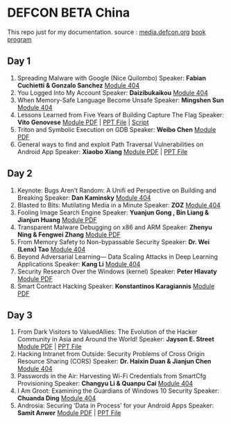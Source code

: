 # DEFCON BETA China
This repo just for my documentation. source : [media.defcon.org](https://media.defcon.org/DEF%20CON%20China%201/) [book program](https://media.defcon.org/DEF%20CON%20China%201/DEF%20CON%20China%201%20program.pdf)

## Day 1
1. Spreading Malware with Google (Nice Quilombo) Speaker: **Fabian Cuchietti & Gonzalo Sanchez** [Module 404]()
2. You Logged Into My Account Speaker: **Daizibukaikou** [Module 404]()
3. When Memory-Safe Language Become Unsafe Speaker: **Mingshen Sun** [Module 404]()
4. Lessons Learned from Five Years of Building Capture The Flag Speaker: **Vito Genovese** [Module PDF](https://media.defcon.org/DEF%20CON%20China%201/DEF%20CON%20China%201%20presentations/DEFCON-China-B-Vito-Genovese-Five-years-of-DEFCON-CTF.pdf) | [PPT File](https://media.defcon.org/DEF%20CON%20China%201/DEF%20CON%20China%201%20presentations/DEFCON-China-B-Vito-Genovese-Five-years-of-DEFCON-CTF.pptx) | [Script](https://media.defcon.org/DEF%20CON%20China%201/DEF%20CON%20China%201%20presentations/DEFCON-China-B-Vito-Genovese-Five-years-of-DEFCON-CTF-Script.txt)
5. Triton and Symbolic Execution on GDB Speaker: **Weibo Chen** [Module PDF](https://media.defcon.org/DEF%20CON%20China%201/DEF%20CON%20China%201%20presentations/DEFCON-China-B-bananaappletw-Triton-and-Symbolic-Execution.pdf)
6. General ways to find and exploit Path Traversal Vulnerabilities on Android App Speaker: **Xiaobo Xiang** [Module PDF](https://media.defcon.org/DEF%20CON%20China%201/DEF%20CON%20China%201%20presentations/DEFCON-China-B-Xiang-General-ways-to-find-and-exploit-path-traversal-vulnerabilities-on-Android.pdf) | [PPT File](https://media.defcon.org/DEF%20CON%20China%201/DEF%20CON%20China%201%20presentations/DEFCON-China-Samit-Anwer-Androsia-Securing-Data-in-Process-for-Android.pptx)


## Day 2
1. Keynote: Bugs Aren’t Random: A Unifi ed Perspective on Building and Breaking Speaker: **Dan Kaminsky** [Module 404]()
2. Blasted to Bits: Mutilating Media in a Minute Speaker: **ZOZ** [Module 404]()
3. Fooling Image Search Engine Speaker: **Yuanjun Gong , Bin Liang & Jianjun Huang** [Module PDF](https://media.defcon.org/DEF%20CON%20China%201/DEF%20CON%20China%201%20presentations/DEFCON-China-B-Yuanjun-Gong-Bin-Liang-Jianjun-Huang-Fooling-Image-search-engine.pdf)
4. Transparent Malware Debugging on x86 and ARM Speaker: **Zhenyu Ning & Fengwei Zhang** [Module PDF](https://media.defcon.org/DEF%20CON%20China%201/DEF%20CON%20China%201%20presentations/DEFCON-China-B-Zhenyu-Ning-Fendwei-Zhang-Transparent-Malware-Debugging-x86-ARM.pdf)
5. From Memory Safety to Non-bypassable Security Speaker: **Dr. Wei (Lenx) Tao** [Module 404]()
6. Beyond Adversarial Learning— Data Scaling Attacks in Deep Learning Applications Speaker: **Kang Li** [Module 404]()
7. Security Research Over the Windows (kernel) Speaker: **Peter Hlavaty** [Module PDF](https://media.defcon.org/DEF%20CON%20China%201/DEF%20CON%20China%201%20presentations/DEFCON-China-B-zer0mem-Security-Research-Over-Windows.pdf)
8. Smart Contract Hacking Speaker: **Konstantinos Karagiannis** [Module PDF](https://media.defcon.org/DEF%20CON%20China%201/DEF%20CON%20China%201%20presentations/DEFCON-China-B-Konstantinos-Karagiannis-Smart-Contract-Hacking.pdf)


## Day 3
1. From Dark Visitors to ValuedAllies: The Evolution of the Hacker Community in Asia and Around the World! Speaker: **Jayson E. Street** [Module PDF](https://media.defcon.org/DEF%20CON%20China%201/DEF%20CON%20China%201%20presentations/DEFCON-China-B-Jayson-E-Street-sphereny.pdf) | [PPT File](https://media.defcon.org/DEF%20CON%20China%201/DEF%20CON%20China%201%20presentations/DEFCON-China-B-Jayson-E-Street-sphereny.pptx)
2. Hacking Intranet from Outside: Security Problems of Cross Origin Resource Sharing (CORS) Speaker: **Dr. Haixin Duan & Jianjun Chen** [Module 404]()
3. Passwords in the Air: Harvesting Wi-Fi Credentials from SmartCfg Provisioning Speaker: **Changyu Li & Quanpu Cai** [Module 404]()
4. I Am Groot: Examining the Guardians of Windows 10 Security Speaker: **Chuanda Ding** [Module 404]()
5. Androsia: Securing ‘Data in Process’ for your Android Apps Speaker: **Samit Anwer** [Module PDF](https://media.defcon.org/DEF%20CON%20China%201/DEF%20CON%20China%201%20presentations/DEFCON-China-Samit-Anwer-Androsia-Securing-Data-in-Process-for-Android.pdf) | [PPT File](https://media.defcon.org/DEF%20CON%20China%201/DEF%20CON%20China%201%20presentations/DEFCON-China-Samit-Anwer-Androsia-Securing-Data-in-Process-for-Android.pptx)
